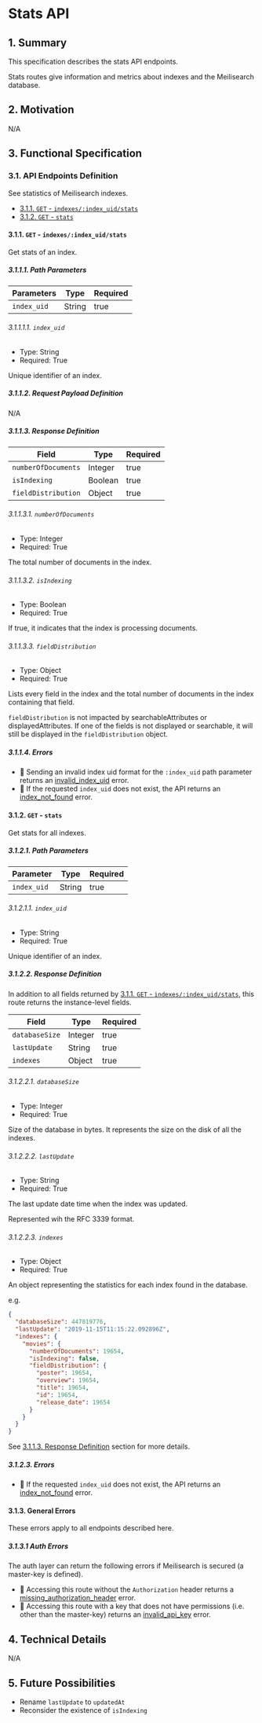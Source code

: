 # Stats API

## 1. Summary

This specification describes the stats API endpoints.

Stats routes give information and metrics about indexes and the Meilisearch database.

## 2. Motivation
N/A

## 3. Functional Specification

### 3.1. API Endpoints Definition

See statistics of Meilisearch indexes.

- [3.1.1. `GET` - `indexes/:index_uid/stats`](#311-get---indexesindexuidstats)
- [3.1.2. `GET` - `stats`](#312-get---stats)

#### 3.1.1. `GET` - `indexes/:index_uid/stats`

Get stats of an index.

##### 3.1.1.1. Path Parameters

| Parameters               | Type                     | Required |
|--------------------------|--------------------------|----------|
| `index_uid`              | String                   | true     |

###### 3.1.1.1.1. `index_uid`

- Type: String
- Required: True

Unique identifier of an index.

##### 3.1.1.2. Request Payload Definition
N/A

##### 3.1.1.3. Response Definition

| Field                    | Type                     | Required |
|--------------------------|--------------------------|----------|
| `numberOfDocuments`      | Integer                  | true     |
| `isIndexing`             | Boolean                  | true     |
| `fieldDistribution`      | Object                   | true     |

###### 3.1.1.3.1. `numberOfDocuments`

- Type: Integer
- Required: True

The total number of documents in the index.

###### 3.1.1.3.2. `isIndexing`

- Type: Boolean
- Required: True

If true, it indicates that the index is processing documents.

###### 3.1.1.3.3. `fieldDistribution`

- Type: Object
- Required: True

Lists every field in the index and the total number of documents in the index containing that field.

`fieldDistribution` is not impacted by searchableAttributes or displayedAttributes. If one of the fields is not displayed or searchable, it will still be displayed in the `fieldDistribution` object.

##### 3.1.1.4. Errors

- 🔴 Sending an invalid index uid format for the `:index_uid` path parameter returns an [invalid_index_uid](0061-error-format-and-definitions.md#invalid_index_uid) error.
- 🔴 If the requested `index_uid` does not exist, the API returns an [index_not_found](0061-error-format-and-definitions.md#index_not_found) error.

#### 3.1.2. `GET` - `stats`

Get stats for all indexes.

##### 3.1.2.1. Path Parameters

| Parameter               | Type                     | Required |
|-------------------------|--------------------------|----------|
| `index_uid`             | String                   | true     |


###### 3.1.2.1.1. `index_uid`

- Type: String
- Required: True

Unique identifier of an index.

##### 3.1.2.2. Response Definition

In addition to all fields returned by [3.1.1. `GET` - `indexes/:index_uid/stats`](#311-get---indexesindexuidstats), this route returns the instance-level fields.

| Field                    | Type                     | Required |
|--------------------------|--------------------------|----------|
| `databaseSize`           | Integer                  | true     |
| `lastUpdate`             | String                   | true     |
| `indexes`                | Object                   | true     |

###### 3.1.2.2.1. `databaseSize`

- Type: Integer
- Required: True

Size of the database in bytes. It represents the size on the disk of all the indexes.

###### 3.1.2.2.2. `lastUpdate`

- Type: String
- Required: True

The last update date time when the index was updated.

Represented wih the RFC 3339 format.

###### 3.1.2.2.3. `indexes`

- Type: Object
- Required: True

An object representing the statistics for each index found in the database.

e.g.

```json
{
  "databaseSize": 447819776,
  "lastUpdate": "2019-11-15T11:15:22.092896Z",
  "indexes": {
    "movies": {
      "numberOfDocuments": 19654,
      "isIndexing": false,
      "fieldDistribution": {
        "poster": 19654,
        "overview": 19654,
        "title": 19654,
        "id": 19654,
        "release_date": 19654
      }
    }
  }
}
```

See [3.1.1.3. Response Definition](#3113-response-definition) section for more details.

##### 3.1.2.3. Errors

- 🔴 If the requested `index_uid` does not exist, the API returns an [index_not_found](0061-error-format-and-definitions.md#index_not_found) error.

#### 3.1.3. General Errors

These errors apply to all endpoints described here.

##### 3.1.3.1 Auth Errors

The auth layer can return the following errors if Meilisearch is secured (a master-key is defined).

- 🔴 Accessing this route without the `Authorization` header returns a [missing_authorization_header](0061-error-format-and-definitions.md#missing_authorization_header) error.
- 🔴 Accessing this route with a key that does not have permissions (i.e. other than the master-key) returns an [invalid_api_key](0061-error-format-and-definitions.md#invalid_api_key) error.

## 4. Technical Details
N/A

## 5. Future Possibilities

- Rename `lastUpdate` to `updatedAt`
- Reconsider the existence of `isIndexing`